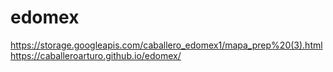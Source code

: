 # edomex

https://storage.googleapis.com/caballero_edomex1/mapa_prep%20(3).html
https://caballeroarturo.github.io/edomex/
